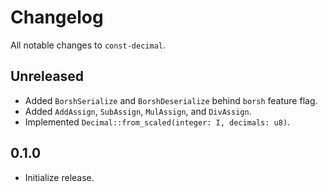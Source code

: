 # Changelog

All notable changes to `const-decimal`.

## Unreleased

- Added `BorshSerialize` and `BorshDeserialize` behind `borsh` feature flag.
- Added `AddAssign`, `SubAssign`, `MulAssign`, and `DivAssign`.
- Implemented `Decimal::from_scaled(integer: I, decimals: u8)`.

## 0.1.0

- Initialize release.
